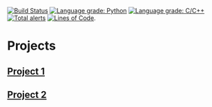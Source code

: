 [![Build Status](https://travis-ci.org/bsamseth/thesis.svg?branch=master)](https://travis-ci.org/bsamseth/thesis)
[![Language grade: Python](https://img.shields.io/lgtm/grade/python/g/bsamseth/thesis.svg?logo=lgtm&logoWidth=18)](https://lgtm.com/projects/g/bsamseth/thesis/context:python)
[![Language grade: C/C++](https://img.shields.io/lgtm/grade/cpp/g/bsamseth/thesis.svg?logo=lgtm&logoWidth=18)](https://lgtm.com/projects/g/bsamseth/thesis/context:cpp)
[![Total alerts](https://img.shields.io/lgtm/alerts/g/bsamseth/thesis.svg?logo=lgtm&logoWidth=18)](https://lgtm.com/projects/g/bsamseth/thesis/alerts/)
[![Lines of Code](https://tokei.rs/b1/github/bsamseth/thesis)](https://github.com/Aaronepower/tokei).

# Projects

## [Project 1](project1.md)

## [Project 2](project2.md)
